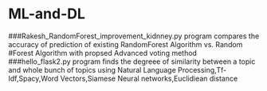 # ML-and-DL
###Rakesh_RandomForest_improvement_kidnney.py program compares the accuracy of prediction of existing RandomForest Algorithm vs. Random    #Forest Algorithm with propsed Advanced voting method  
###hello_flask2.py program finds the degreee of similarity between a topic and whole bunch of topics using Natural Language Processing,Tf-Idf,Spacy,Word Vectors,Siamese Neural networks,Euclidiean distance
